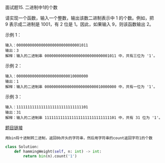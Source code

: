 面试题15. 二进制中1的个数


请实现一个函数，输入一个整数，输出该数二进制表示中 1 的个数。例如，把 9 表示成二进制是 1001，有 2 位是 1。因此，如果输入 9，则该函数输出 2。

示例 1：
```
输入：00000000000000000000000000001011
输出：3
解释：输入的二进制串 00000000000000000000000000001011 中，共有三位为 '1'。
```
示例 2：
```
输入：00000000000000000000000010000000
输出：1
解释：输入的二进制串 00000000000000000000000010000000 中，共有一位为 '1'。
```
示例 3：
```
输入：11111111111111111111111111111101
输出：31
解释：输入的二进制串 11111111111111111111111111111101 中，共有 31 位为 '1'。
```

[题目链接](https://leetcode-cn.com/problems/er-jin-zhi-zhong-1de-ge-shu-lcof/)

```
用bin将十进制转二进制，返回0b开头的字符串，然后用字符串的count返回字符1的个数
```

```python
class Solution:
    def hammingWeight(self, n: int) -> int:
        return bin(n).count('1')
```